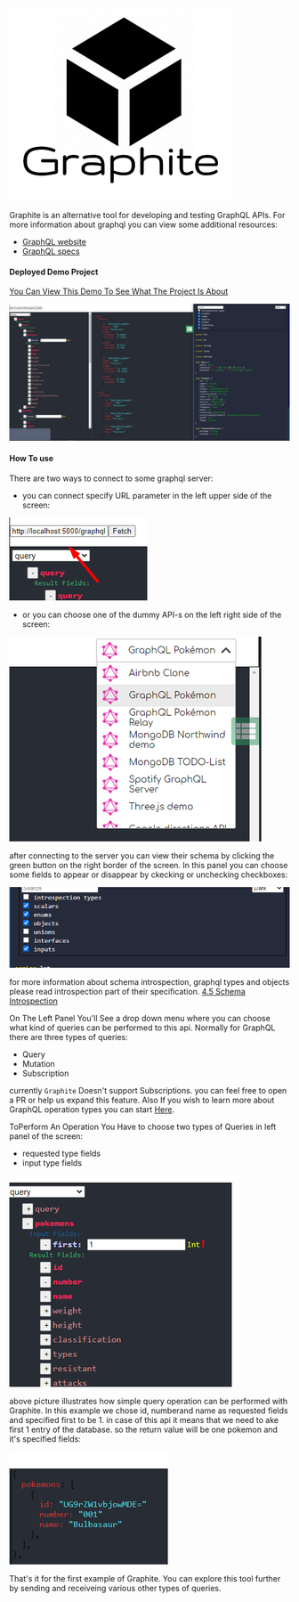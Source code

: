
![alt text](./logo.png)


Graphite is an alternative tool for developing and testing GraphQL APIs. 
For more information about graphql you can view some additional resources:

* [GraphQL website](https://graphql.org/)
* [GraphQL specs](https://spec.graphql.org/June2018/)

#### Deployed Demo Project
[You Can View This Demo To See What The Project Is About](https://rezga12.github.io/Graphite/)

![alt text](./screen.png)


#### How To use

There are two ways to connect to some graphql server:

* you can connect specify URL parameter in the left upper side of the screen:

![alt text](./input_url.png)

* or you can choose one of the dummy API-s on the left right side of the screen:

![alt text](./right_bar.png)

after connecting to the server you can view their schema by clicking the green button on the right border of the screen.
In this panel you can choose some fields to appear or disappear by ckecking or unchecking checkboxes:

![alt text](./shcekboxes.png)

for more information about schema introspection, graphql types and objects please read introspection part of their specification.
[4.5 Schema Introspection](https://spec.graphql.org/June2018/#sec-Schema-Introspection)

On The Left Panel You'll See a drop down menu where you can choose what kind of queries can be performed to this api. Normally
for GraphQL there are three types of queries:
* Query
* Mutation
* Subscription

currently `Graphite` Doesn't support Subscriptions. you can feel free to open a PR or help us expand this feature.
Also If you wish to learn more about GraphQL operation types you can start [Here](https://graphql.org/learn/queries/).

ToPerform An Operation You Have to choose two types of Queries in left panel of the screen:
* requested type fields
* input type fields

![alt text](./querry.png)

above picture illustrates how simple query operation can be performed with Graphite. In this example we chose id, numberand name 
as requested fields and specified first to be 1. in case of this api it means that we need to ake first 1 entry of the
database. so the return value will be one pokemon and it's specified fields: 

![alt text](./results.png)

That's it for the first example of Graphite. You can explore this tool further by sending and 
receiveing various other types of queries.
